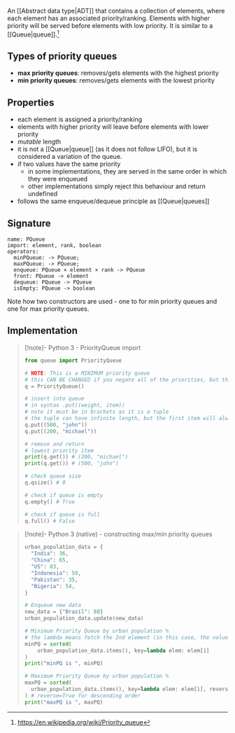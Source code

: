 An [[Abstract data type|ADT]] that contains a collection of elements, where each element has an associated priority/ranking. Elements with higher priority will be served before elements with low priority. It is similar to a [[Queue|queue]].[^1] 
## Types of priority queues
- **max priority queues**: removes/gets elements with the highest priority 
- **min priority queues**: removes/gets elements with the lowest priority
## Properties
- each element is assigned a priority/ranking
- elements with higher priority will leave before elements with lower priority
- *mutable* length
- it is not a [[Queue|queue]] (as it does not follow LIFO), but it is considered a variation of the queue.
- if two values have the same priority
	- in some implementations, they are served in the same order in which they were enqueued
	- other implementations simply reject this behaviour and return undefined
- follows the same enqueue/dequeue principle as [[Queue|queues]]
## Signature
```
name: PQueue
import: element, rank, boolean
operators:
  minPQueue: -> PQueue;
  maxPQueue: -> PQueue;
  enqueue: PQueue × element × rank -> PQueue
  front: PQueue -> element
  dequeue: PQueue -> PQueue
  isEmpty: PQueue -> boolean
```
Note how two constructors are used - one to for min priority queues and one for max priority queues.
## Implementation
> [!note]- Python 3 - PriorityQueue import
> ```python
> from queue import PriorityQueue 
> 
> # NOTE: This is a MINIMUM priority queue
> # this CAN BE CHANGED if you negate all of the priorities, but then all other associated logic might also require reversing, hence, likely not a good decision. Implement a class yourself.
> q = PriorityQueue() 
> 
> # insert into queue 
> # in syntax .put((weight, item))
> # note it must be in brackets as it is a tuple
> # the tuple can have infinite length, but the first item will always be the priority/rank 
> q.put((500, "john"))
> q.put((200, "michael"))
> 
> # remove and return 
> # lowest priority item 
> print(q.get()) # (200, "michael")
> print(q.get()) # (500, "john")
> 
> # check queue size 
> q.qsize() # 0
> 
> # check if queue is empty 
> q.empty() # True
> 
> # check if queue is full 
> q.full() # False
> ```

> [!note]- Python 3 (native) - constructing max/min priority queues
> ```python
> urban_population_data = {
> 	"India": 36,
> 	"China": 65,
> 	"US": 83,
> 	"Indonesia": 59,
> 	"Pakistan": 35,
> 	"Nigeria": 54,
> }
> 
> # Enqueue new data
> new_data = {"Brazil": 88}
> urban_population_data.update(new_data)
> 
> # Minimum Priority Queue by urban population %
> # the lambda means fetch the 2nd element (in this case, the value)
> minPQ = sorted(
>     urban_population_data.items(), key=lambda elem: elem[1]
> )
> print("minPQ is ", minPQ)
> 
> # Maximum Priority Queue by urban population %
> maxPQ = sorted(
> 	urban_population_data.items(), key=lambda elem: elem[1], reverse=True
> ) # reverse=True for descending order
> print("maxPQ is ", maxPQ)
> ```

[^1]: https://en.wikipedia.org/wiki/Priority_queue